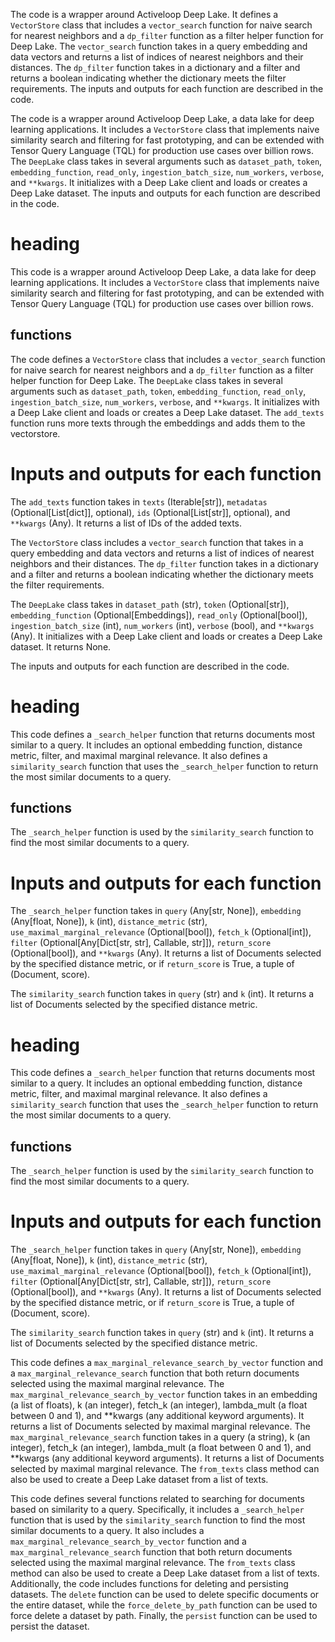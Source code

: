 The code is a wrapper around Activeloop Deep Lake. It defines a `VectorStore` class that includes a `vector_search` function for naive search for nearest neighbors and a `dp_filter` function as a filter helper function for Deep Lake. The `vector_search` function takes in a query embedding and data vectors and returns a list of indices of nearest neighbors and their distances. The `dp_filter` function takes in a dictionary and a filter and returns a boolean indicating whether the dictionary meets the filter requirements. The inputs and outputs for each function are described in the code.

The code is a wrapper around Activeloop Deep Lake, a data lake for deep learning applications. It includes a `VectorStore` class that implements naive similarity search and filtering for fast prototyping, and can be extended with Tensor Query Language (TQL) for production use cases over billion rows. The `DeepLake` class takes in several arguments such as `dataset_path`, `token`, `embedding_function`, `read_only`, `ingestion_batch_size`, `num_workers`, `verbose`, and `**kwargs`. It initializes with a Deep Lake client and loads or creates a Deep Lake dataset. The inputs and outputs for each function are described in the code.

# heading
This code is a wrapper around Activeloop Deep Lake, a data lake for deep learning applications. It includes a `VectorStore` class that implements naive similarity search and filtering for fast prototyping, and can be extended with Tensor Query Language (TQL) for production use cases over billion rows.

## functions
The code defines a `VectorStore` class that includes a `vector_search` function for naive search for nearest neighbors and a `dp_filter` function as a filter helper function for Deep Lake. The `DeepLake` class takes in several arguments such as `dataset_path`, `token`, `embedding_function`, `read_only`, `ingestion_batch_size`, `num_workers`, `verbose`, and `**kwargs`. It initializes with a Deep Lake client and loads or creates a Deep Lake dataset. The `add_texts` function runs more texts through the embeddings and adds them to the vectorstore.

# Inputs and outputs for each function
The `add_texts` function takes in `texts` (Iterable[str]), `metadatas` (Optional[List[dict]], optional), `ids` (Optional[List[str]], optional), and `**kwargs` (Any). It returns a list of IDs of the added texts.

The `VectorStore` class includes a `vector_search` function that takes in a query embedding and data vectors and returns a list of indices of nearest neighbors and their distances. The `dp_filter` function takes in a dictionary and a filter and returns a boolean indicating whether the dictionary meets the filter requirements.

The `DeepLake` class takes in `dataset_path` (str), `token` (Optional[str]), `embedding_function` (Optional[Embeddings]), `read_only` (Optional[bool]), `ingestion_batch_size` (int), `num_workers` (int), `verbose` (bool), and `**kwargs` (Any). It initializes with a Deep Lake client and loads or creates a Deep Lake dataset. It returns None.

The inputs and outputs for each function are described in the code.

# heading
This code defines a `_search_helper` function that returns documents most similar to a query. It includes an optional embedding function, distance metric, filter, and maximal marginal relevance. It also defines a `similarity_search` function that uses the `_search_helper` function to return the most similar documents to a query.

## functions
The `_search_helper` function is used by the `similarity_search` function to find the most similar documents to a query. 

# Inputs and outputs for each function
The `_search_helper` function takes in `query` (Any[str, None]), `embedding` (Any[float, None]), `k` (int), `distance_metric` (str), `use_maximal_marginal_relevance` (Optional[bool]), `fetch_k` (Optional[int]), `filter` (Optional[Any[Dict[str, str], Callable, str]]), `return_score` (Optional[bool]), and `**kwargs` (Any). It returns a list of Documents selected by the specified distance metric, or if `return_score` is True, a tuple of (Document, score).

The `similarity_search` function takes in `query` (str) and `k` (int). It returns a list of Documents selected by the specified distance metric.

# heading
This code defines a `_search_helper` function that returns documents most similar to a query. It includes an optional embedding function, distance metric, filter, and maximal marginal relevance. It also defines a `similarity_search` function that uses the `_search_helper` function to return the most similar documents to a query.

## functions
The `_search_helper` function is used by the `similarity_search` function to find the most similar documents to a query. 

# Inputs and outputs for each function
The `_search_helper` function takes in `query` (Any[str, None]), `embedding` (Any[float, None]), `k` (int), `distance_metric` (str), `use_maximal_marginal_relevance` (Optional[bool]), `fetch_k` (Optional[int]), `filter` (Optional[Any[Dict[str, str], Callable, str]]), `return_score` (Optional[bool]), and `**kwargs` (Any). It returns a list of Documents selected by the specified distance metric, or if `return_score` is True, a tuple of (Document, score).

The `similarity_search` function takes in `query` (str) and `k` (int). It returns a list of Documents selected by the specified distance metric.

This code defines a `max_marginal_relevance_search_by_vector` function and a `max_marginal_relevance_search` function that both return documents selected using the maximal marginal relevance. The `max_marginal_relevance_search_by_vector` function takes in an embedding (a list of floats), k (an integer), fetch_k (an integer), lambda_mult (a float between 0 and 1), and **kwargs (any additional keyword arguments). It returns a list of Documents selected by maximal marginal relevance. The `max_marginal_relevance_search` function takes in a query (a string), k (an integer), fetch_k (an integer), lambda_mult (a float between 0 and 1), and **kwargs (any additional keyword arguments). It returns a list of Documents selected by maximal marginal relevance. The `from_texts` class method can also be used to create a Deep Lake dataset from a list of texts.

This code defines several functions related to searching for documents based on similarity to a query. Specifically, it includes a `_search_helper` function that is used by the `similarity_search` function to find the most similar documents to a query. It also includes a `max_marginal_relevance_search_by_vector` function and a `max_marginal_relevance_search` function that both return documents selected using the maximal marginal relevance. The `from_texts` class method can also be used to create a Deep Lake dataset from a list of texts. Additionally, the code includes functions for deleting and persisting datasets. The `delete` function can be used to delete specific documents or the entire dataset, while the `force_delete_by_path` function can be used to force delete a dataset by path. Finally, the `persist` function can be used to persist the dataset.

